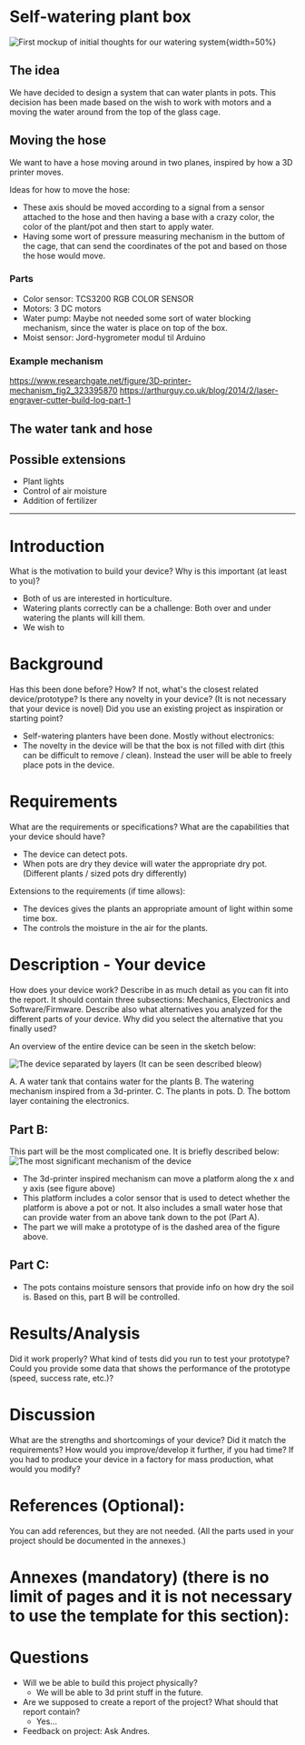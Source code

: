 # Self-watering plant box

![First mockup of initial thoughts for our watering system](figs/mockup-1.png){width=50%}

## The idea
We have decided to design a system that can water plants in pots. This decision has been made based on the wish to work with motors and a moving the water around from the top of the glass cage. 

## Moving the hose
We want to have a hose moving around in two planes, inspired by how a 3D printer moves. 

Ideas for how to move the hose:
- These axis should be moved according to a signal from a sensor attached to the hose and then having a base with a crazy color, the color of the plant/pot and then start to apply water.
- Having some wort of pressure measuring mechanism in the buttom of the cage, that can send the coordinates of the pot and based on those the hose would move. 

### Parts
* Color sensor: TCS3200 RGB COLOR SENSOR
* Motors: 3 DC motors
* Water pump: Maybe not needed some sort of water blocking mechanism, since the water is place on top of the box.
* Moist sensor: Jord-hygrometer modul til Arduino

### Example mechanism
https://www.researchgate.net/figure/3D-printer-mechanism_fig2_323395870
https://arthurguy.co.uk/blog/2014/2/laser-engraver-cutter-build-log-part-1

## The water tank and hose

## Possible extensions
* Plant lights
* Control of air moisture
* Addition of fertilizer
---

# Introduction  
What is the motivation to build your device? Why is this important (at least to you)?

* Both of us are interested in horticulture.
* Watering plants correctly can be a challenge: Both over and under watering the plants will kill them.
* We wish to 

# Background 
Has this been done before? How? If not, what's the closest related device/prototype? Is there any novelty in your device? (It is not necessary that your device is novel) Did you use an existing project as inspiration or starting point?

* Self-watering planters have been done. Mostly without electronics:
* The novelty in the device will be that the box is not filled with dirt (this can be difficult to remove / clean). Instead the user will be able to freely place pots in the device.

# Requirements
What are the requirements or specifications? What are the capabilities that your device should have?

* The device can detect pots.
* When pots are dry they device will water the appropriate dry pot. (Different plants / sized pots dry differently)

Extensions to the requirements (if time allows):
* The devices gives the plants an appropriate amount of light within some time box.
* The controls the moisture in the air for the plants.

# Description - Your device

How does your device work? Describe in as much detail as you can fit into the report. It should contain three subsections: Mechanics, Electronics and Software/Firmware. Describe also what alternatives you analyzed for the different parts of your device. Why did you select the alternative that you finally used?

An overview of the entire device can be seen in the sketch below:

![The device separated by layers](figs/plant-box-layers.png)
(It can be seen described bleow)

A. A water tank that contains water for the plants
B. The watering mechanism inspired from a 3d-printer.
C. The plants in pots.
D. The bottom layer containing the electronics.

## Part B:
This part will be the most complicated one. It is briefly described below:
![The most significant mechanism of the device](figs/platform-mechanism.png)

* The 3d-printer inspired mechanism can move a platform along the x and y axis (see figure above)
* This platform includes a color sensor that is used to detect whether the platform is above a pot or not. It also includes a small water hose that can provide water from an above tank down to the pot (Part A).
* The part we will make a prototype of is the dashed area of the figure above.

## Part C:
* The pots contains moisture sensors that provide info on how dry the soil is. Based on this, part B will be controlled.

# Results/Analysis
Did it work properly? What kind of tests did you run to test your prototype? Could you provide some data that shows the performance of the prototype (speed, success rate, etc.)?

# Discussion
What are the strengths and shortcomings of your device? Did it match the requirements?  How would you improve/develop it further, if you had time? If you had to produce your device in a factory for mass production, what would you modify? 

# References (Optional):
You can add references, but they are not needed. (All the parts used in your project should be documented in the annexes.)

# Annexes (mandatory) (there is no limit of pages and it is not necessary to use the template for this section):

# Questions
* Will we be able to build this project physically?
  * We will be able to 3d print stuff in the future.
* Are we supposed to create a report of the project? What should that report contain?
  * Yes...
* Feedback on project: Ask Andres.
